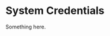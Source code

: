 [title]: # (System Credentials)
[tags]: # (XXX)
[priority]: # (6029)
# System Credentials
Something here.
